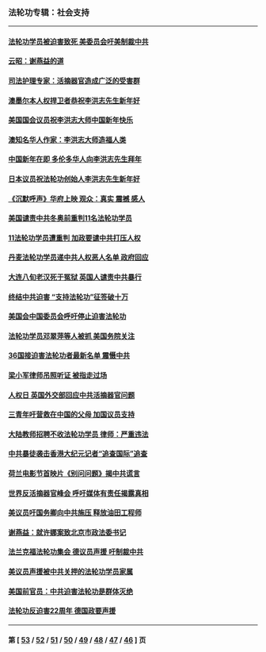 ### 法轮功专辑：社会支持
---
#### [法轮功学员被迫害致死 美委员会吁美制裁中共](../../pages/nf4386/n13631310.md?03160430) 
#### [云昭：谢燕益的道](../../pages/nf4386/n13607391.md?03160430) 
#### [司法护理专家：活摘器官造成广泛的受害群](../../pages/nf4386/n13570425.md?03160430) 
#### [澳墨尔本人权捍卫者恭祝李洪志先生新年好](../../pages/nf4386/n13556164.md?03160430) 
#### [美国国会议员祝李洪志大师中国新年快乐](../../pages/nf4386/n13554208.md?03160430) 
#### [澳知名华人作家：李洪志大师造福人类](../../pages/nf4386/n13552049.md?03160430) 
#### [中国新年在即 多伦多华人向李洪志先生拜年](../../pages/nf4386/n13531756.md?03160430) 
#### [日本议员祝法轮功创始人李洪志先生新年好](../../pages/nf4386/n13543228.md?03160430) 
#### [《沉默呼声》华府上映 观众：真实 震撼 感人](../../pages/nf4386/n13524739.md?03160430) 
#### [美国谴责中共冬奥前重判11名法轮功学员](../../pages/nf4386/n13521806.md?03160430) 
#### [11法轮功学员遭重判 加政要谴中共打压人权](../../pages/nf4386/n13521294.md?03160430) 
#### [丹麦法轮功学员递中共人权恶人名单 政府回应](../../pages/nf4386/n13497482.md?03160430) 
#### [大连八旬老汉死于冤狱 英国人谴责中共暴行](../../pages/nf4386/n13480118.md?03160430) 
#### [终结中共迫害 “支持法轮功”征签破十万](../../pages/nf4386/n13471084.md?03160430) 
#### [美国会中国委员会呼吁停止迫害法轮功](../../pages/nf4386/n13465411.md?03160430) 
#### [法轮功学员邓翠萍等人被抓 美国务院关注](../../pages/nf4386/n13451524.md?03160430) 
#### [36国接迫害法轮功者最新名单 震慑中共](../../pages/nf4386/n13445909.md?03160430) 
#### [梁小军律师吊照听证 被指走过场](../../pages/nf4386/n13437662.md?03160430) 
#### [人权日 英国外交部回应中共活摘器官问题](../../pages/nf4386/n13430243.md?03160430) 
#### [三青年吁营救在中国的父母 加国议员支持](../../pages/nf4386/n13429744.md?03160430) 
#### [大陆教师招聘不收法轮功学员 律师：严重违法](../../pages/nf4386/n13365839.md?03160430) 
#### [中共暴徒袭击香港大纪元记者“追查国际”追查](../../pages/nf4386/n13343404.md?03160430) 
#### [荷兰电影节首映片《别问问题》揭中共谎言](../../pages/nf4386/n13321179.md?03160430) 
#### [世界反活摘器官峰会 呼吁媒体有责任揭露真相](../../pages/nf4386/n13264475.md?03160430) 
#### [美议员吁国务卿向中共施压 释放油田工程师](../../pages/nf4386/n13233845.md?03160430) 
#### [谢燕益：就许娜案致北京市政法委书记](../../pages/nf4386/n13182701.md?03160430) 
#### [法兰克福法轮功集会 德议员声援 吁制裁中共](../../pages/nf4386/n13175975.md?03160430) 
#### [美议员声援被中共关押的法轮功学员家属](../../pages/nf4386/n13158310.md?03160430) 
#### [美国前官员：中共迫害法轮功是群体灭绝](../../pages/nf4386/n13157750.md?03160430) 
#### [法轮功反迫害22周年 德国政要声援](../../pages/nf4386/n13143632.md?03160430) 

---
#### 第 [ [53](./53.md?03160430) / [52](./52.md?03160430) / [51](./51.md?03160430) / [50](./50.md?03160430) / [49](./49.md?03160430) / [48](./48.md?03160430) / [47](./47.md?03160430) / [46](./46.md?03160430) ] 页
